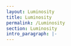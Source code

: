 ```yaml
---
layout: Luminosity
title: Luminosity
permalink: /Luminosity
section: Luminosity
intro_paragraph: |-
---
```

